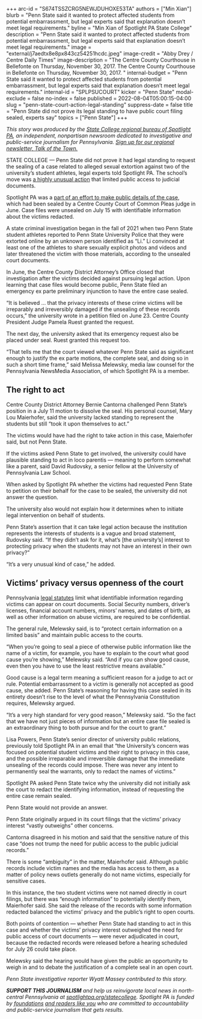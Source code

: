 +++
arc-id = "S674TSSZCRG5NEWJDUHOXE53TA"
authors = ["Min Xian"]
blurb = "Penn State said it wanted to protect affected students from potential embarrassment, but legal experts said that explanation doesn’t meet legal requirements."
byline = "Min Xian of Spotlight PA State College"
description = "Penn State said it wanted to protect affected students from potential embarrassment, but legal experts said that explanation doesn’t meet legal requirements."
image = "external/j7aedtx8e8px843cz54251hcdc.jpeg"
image-credit = "Abby Drey / Centre Daily Times"
image-description = "The Centre County Courthouse in Bellefonte on Thursday, November 30, 2017. The Centre County Courthouse in Bellefonte on Thursday, November 30, 2017. "
internal-budget = "Penn State said it wanted to protect affected students from potential embarrassment, but legal experts said that explanation doesn’t meet legal requirements."
internal-id = "SPLPSUCOURT"
kicker = "Penn State"
modal-exclude = false
no-index = false
published = 2022-08-04T05:00:15-04:00
slug = "penn-state-court-action-legal-standing"
suppress-date = false
title = "Penn State did not prove its legal standing to have public court filing sealed, experts say"
topics = ["Penn State"]
+++

<i>This story was produced by the </i><a href="https://www.spotlightpa.org/statecollege"><i>State College regional bureau of Spotlight PA</i></a><i>, an independent, nonpartisan newsroom dedicated to investigative and public-service journalism for Pennsylvania. </i><a href="https://www.spotlightpa.org/newsletters/talkofthetown"><i>Sign up for our regional newsletter, Talk of the Town.</i></a>

STATE COLLEGE — Penn State did not prove it had legal standing to request the sealing of a case related to alleged sexual extortion against two of the university’s student athletes, legal experts told Spotlight PA. The school’s move was <a href="https://www.spotlightpa.org/statecollege/2022/08/penn-state-athletes-extortion-unanswered-questions/">a highly unusual action</a> that limited public access to judicial documents.

Spotlight PA was a <a href="https://www.spotlightpa.org/statecollege/2022/07/centre-county-court-penn-state-search-warrants/">part of an effort to make public details of the case</a>, which had been sealed by a Centre County Court of Common Pleas judge in June. Case files were unsealed on July 15 with identifiable information about the victims redacted.

<script src="https://www.spotlightpa.org/embed.js" async></script><div data-spl-embed-version="1" data-spl-src="https://www.spotlightpa.org/embeds/newsletter/?cta=Sign%20up%20for%20our%20new%20regional%20newsletter%2C%20%3Cb%3ETalk%20of%20the%20Town%3C%2Fb%3E%2C%20and%20get%20all%20the%20news%20and%20notes%20from%20State%20College%20and%20north-central%20PA.&button=Sign%20Up%20Now&preselect=state_college&eyebrow=DON'T%20MISS%20A%20BEAT"></div>

A state criminal investigation began in the fall of 2021 when two Penn State student athletes reported to Penn State University Police that they were extorted online by an unknown person identified as “Li.” Li convinced at least one of the athletes to share sexually explicit photos and videos and later threatened the victim with those materials, according to the unsealed court documents.

In June, the Centre County District Attorney’s Office closed that investigation after the victims decided against pursuing legal action. Upon learning that case files would become public, Penn State filed an emergency ex parte preliminary injunction to have the entire case sealed.

“It is believed … that the privacy interests of these crime victims will be irreparably and irreversibly damaged if the unsealing of these records occurs,” the university wrote in a petition filed on June 23. Centre County President Judge Pamela Ruest granted the request.

The next day, the university asked that its emergency request also be placed under seal. Ruest granted this request too.

“That tells me that the court viewed whatever Penn State said as significant enough to justify the ex parte motions, the complete seal, and doing so in such a short time frame,” said Melissa Melewsky, media law counsel for the Pennsylvania NewsMedia Association, of which Spotlight PA is a member.

## The right to act

Centre County District Attorney Bernie Cantorna challenged Penn State’s position in a July 11 motion to dissolve the seal. His personal counsel, Mary Lou Maierhofer, said the university lacked standing to represent the students but still “took it upon themselves to act.”

The victims would have had the right to take action in this case, Maierhofer said, but not Penn State.

If the victims asked Penn State to get involved, the university could have plausible standing to act in loco parentis — meaning to perform somewhat like a parent, said David Rudovsky, a senior fellow at the University of Pennsylvania Law School.

When asked by Spotlight PA whether the victims had requested Penn State to petition on their behalf for the case to be sealed, the university did not answer the question.

The university also would not explain how it determines when to initiate legal intervention on behalf of students.

Penn State’s assertion that it can take legal action because the institution represents the interests of students is a vague and broad statement, Rudovsky said. “If they didn’t ask for it, what’s [the university’s] interest to protecting privacy when the students may not have an interest in their own privacy?”

“It’s a very unusual kind of case,” he added.

## Victims’ privacy versus openness of the court

Pennsylvania <a href="https://www.pacourts.us/Storage/media/pdfs/20211230/165101-publicrecordspolicy2022.pdf">legal statutes</a> limit what identifiable information regarding victims can appear on court documents. Social Security numbers, driver’s licenses, financial account numbers, minors’ names, and dates of birth, as well as other information on abuse victims, are required to be confidential.

The general rule, Melewsky said, is to “protect certain information on a limited basis” and maintain public access to the courts.

“When you’re going to seal a piece of otherwise public information like the name of a victim, for example, you have to explain to the court what good cause you’re showing,” Melewsky said. “And if you can show good cause, even then you have to use the least restrictive means available.”

Good cause is a legal term meaning a sufficient reason for a judge to act or rule. Potential embarrassment to a victim is generally not accepted as good cause, she added. Penn State’s reasoning for having this case sealed in its entirety doesn’t rise to the level of what the Pennsylvania Constitution requires, Melewsky argued.

“It’s a very high standard for very good reason,” Melewsky said. “So the fact that we have not just pieces of information but an entire case file sealed is an extraordinary thing to both pursue and for the court to grant.”

Lisa Powers, Penn State’s senior director of university public relations, previously told Spotlight PA in an email that “the University’s concern was focused on potential student victims and their right to privacy in this case, and the possible irreparable and irreversible damage that the immediate unsealing of the records could impose. There was never any intent to permanently seal the warrants, only to redact the names of victims.”

Spotlight PA asked Penn State twice why the university did not initially ask the court to redact the identifying information, instead of requesting the entire case remain sealed.

Penn State would not provide an answer.

Penn State originally argued in its court filings that the victims’ privacy interest “vastly outweighs” other concerns.

Cantorna disagreed in his motion and said that the sensitive nature of this case “does not trump the need for public access to the public judicial records.”

There is some “ambiguity” in the matter, Maierhofer said. Although public records include victim names and the media has access to them, as a matter of policy news outlets generally do not name victims, especially for sensitive cases.

In this instance, the two student victims were not named directly in court filings, but there was “enough information” to potentially identify them, Maierhofer said. She said the release of the records with some information redacted balanced the victims’ privacy and the public’s right to open courts.

<script src="https://www.spotlightpa.org/embed.js" async></script><div data-spl-embed-version="1" data-spl-src="https://www.spotlightpa.org/embeds/donate/"></div>

Both points of contention — whether Penn State had standing to act in this case and whether the victims’ privacy interest outweighed the need for public access of court documents — were never adjudicated in court, because the redacted records were released before a hearing scheduled for July 26 could take place.

Melewsky said the hearing would have given the public an opportunity to weigh in and to debate the justification of a complete seal in an open court.

<i>Penn State investigative reporter Wyatt Massey contributed to this story.</i>

<i><b>SUPPORT THIS JOURNALISM</b></i><i> and help us reinvigorate local news in north-central Pennsylvania at </i><a href="https://spotlightpa.fundjournalism.org/donate?campaign=701Dn000000Ygq1IAC&utm_source=www.spotlightpa.org&utm_medium=statecollege:section&utm_campaign=statecollege:main"><i>spotlightpa.org/statecollege</i></a><i>. Spotlight PA is funded by </i><a href="https://www.spotlightpa.org/support"><i>foundations</i></a><i> </i><a href="https://www.spotlightpa.org/support"><i>and readers like you</i></a><i> who are committed to accountability and public-service journalism that gets results.</i>
